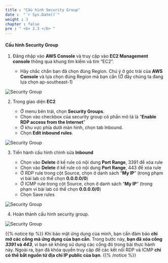 ```yaml
---
title : "Cấu hình Security Group"
date :  "`r Sys.Date()`" 
weight : 3
chapter : false
pre : " <b> 2.3 </b> "
---
```


#### Cấu hình Security Group

1. Đăng nhập vào **AWS Console** và truy cập vào **EC2 Management console** thông qua khung tìm kiếm và tìm “EC2”.

   - Hãy chắc chắn bạn đã chọn đúng Region. Chú ý ở góc trái của **AWS Console** và lựa chọn đúng Region mà bạn cần (Ở đây chúng ta đang lựa chọn ap-southeast-1)

![Security Group](/images/2.3-SecurityGroup/0001.png?width=90pc)

2. Trong giao diện **EC2**

   - Ở menu bên trái, chọn **Security Groups**.
   - Chọn vào checkbox của security group có phần mô tả là “**Enable RDP access from the Internet**”
   - Ở khu vực phía dưới màn hình, chọn tab Inbound.
   - Chọn **Edit inbound rules**.

![Security Group](/images/2.3-SecurityGroup/0002.png?width=90pc)

3. Tiến hành cấu hình chỉnh sửa **Inbound**

   - Chọn vào **Delete** ở kế rule có nội dung **Port Range**, 3391 để xóa rule
   - Chọn vào **Delete** ở kế rule có nội dung **Port Range**, 443 để xóa rule
   - Ở RDP rule trong cột Source, chọn ở danh sách “**My IP**” (trong phạm vi bài lab có thể chọn **0.0.0.0/0**)
   - Ở ICMP rule trong cột Source, chọn ở danh sách “**My IP**” (trong phạm vi bài lab có thể chọn **0.0.0.0/0**)
   - Chọn Save rules

![Security Group](/images/2.3-SecurityGroup/0003.png?width=90pc)

4. Hoàn thành cấu hình security group.

![Security Group](/images/2.3-SecurityGroup/0004.png?width=90pc)

{{% notice tip %}}
Khi bảo mật ứng dụng của mình, bạn cần đảm bảo **chỉ mở các cổng mà ứng dụng của bạn cần**. Trong bước này, **bạn đã xóa cổng *3391* và *443***, vì bạn sẽ không sử dụng các cổng đó trong bài thực hành này. Ngoài ra, bạn đã khóa quyền truy cập để các kết nối RDP và ICMP **chỉ có thể bắt nguồn từ địa chỉ IP public của bạn**.
{{% /notice %}}